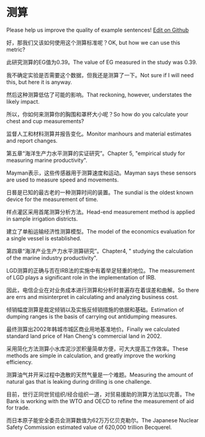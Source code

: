 # 测算

Please help us improve the quality of example sentences! [Edit on Github](https://github.com/jiyushe/jiyu-example-sentence-source/blob/main/chinese/cesuan.md)

<p><span class="chinese">好，那我们又该如何使用这个测算标准呢？</span><span class="english">OK, but how we can use this metric?</span></p>

<p><span class="chinese">此研究测算的EG值为0.39。</span><span class="english">The value of EG measured in the study was 0.39.</span></p>

<p><span class="chinese">我不确定实验是否需要这个数据，但我还是测算了一下。</span><span class="english">Not sure if I will need this, but here it is anyway.</span></p>

<p><span class="chinese">然后这种测算低估了可能的影响。</span><span class="english">That reckoning, however, understates the likely impact.</span></p>

<p><span class="chinese">所以，你如何来测算你的胸围和罩杯大小呢？</span><span class="english">So how do you calculate your chest and cup measurements?</span></p>

<p><span class="chinese">监督人工和材料测算并报告变化。</span><span class="english">Monitor manhours and material estimates and report changes.</span></p>

<p><span class="chinese">第五章“海洋生产力水平测算的实证研究”。</span><span class="english">Chapter 5, "empirical study for measuring marine productivity".</span></p>

<p><span class="chinese">Mayman表示，这些传感器用于测算速度和运动。</span><span class="english">Mayman says these sensors are used to measure speed and movements.</span></p>

<p><span class="chinese">日晷是已知的最古老的一种测算时间的装置。</span><span class="english">The sundial is the oldest known device for the measurement of time.</span></p>

<p><span class="chinese">样点灌区采用首尾测算分析方法。</span><span class="english">Head-end measurement method is applied in sample irrigation districts.</span></p>

<p><span class="chinese">建立了单船运输经济性测算模型。</span><span class="english">The model of the economics evaluation for a single vessel is established.</span></p>

<p><span class="chinese">第四章“海洋产业生产力水平测算研究”。</span><span class="english">Chapter4, " studying the calculation of the marine industry productivity".</span></p>

<p><span class="chinese">LGD测算的正确与否在IRB法的实施中有着举足轻重的地位。</span><span class="english">The measurement of LGD plays a significant role in the implementation of IRB.</span></p>

<p><span class="chinese">因此，电信企业在对业务成本进行测算和分析时普遍存在着误差和曲解。</span><span class="english">So there are errs and misinterpret in calculating and analyzing business cost.</span></p>

<p><span class="chinese">倾销幅度测算是裁定倾销以及实施反倾销措施的依据和基础。</span><span class="english">Estimation of dumping ranges is the basis of carrying out antidumping measures.</span></p>

<p><span class="chinese">最终测算出2002年韩城市城区商业用地基准地价。</span><span class="english">Finally we calculated standard land price of Han Cheng's commercial land in 2002.</span></p>

<p><span class="chinese">采用简化方法测算小水库泥沙淤积量简单方便，可大大提高工作效率。</span><span class="english">These methods are simple in calculation, and greatly improve the working efficiency.</span></p>

<p><span class="chinese">测算油气井开采过程中逸散的天然气量是一个难题。</span><span class="english">Measuring the amount of natural gas that is leaking during drilling is one challenge.</span></p>

<p><span class="chinese">目前，世行正同世贸组织/经合组织一道，对贸易援助的测算方法加以完善。</span><span class="english">The Bank is working with the WTO and OECD to refine the measurement of aid for trade.</span></p>

<p><span class="chinese">而日本原子能安全委员会测算数值为62万万亿贝克勒尔。</span><span class="english">The Japanese Nuclear Safety Commission estimated value of 620,000 trillion Becquerel.</span></p>

